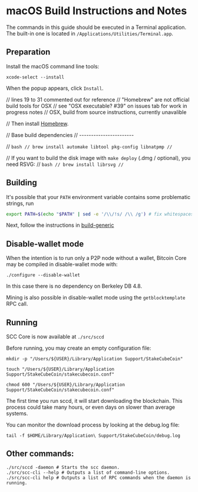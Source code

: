 macOS Build Instructions and Notes
====================================
The commands in this guide should be executed in a Terminal application.
The built-in one is located in `/Applications/Utilities/Terminal.app`.

Preparation
-----------
Install the macOS command line tools:

`xcode-select --install`

When the popup appears, click `Install`.

// lines 19 to 31 commented out for reference
// "Homebrew" are not official build tools for OSX
// see "OSX executable? #39" on issues tab for work in progress notes
// OSX, build from source instructions, currently unavalible

// Then install [Homebrew](https://brew.sh).

// Base build dependencies
// -----------------------

// ```bash
// brew install automake libtool pkg-config libnatpmp
// ```

// If you want to build the disk image with `make deploy` (.dmg / optional), you need RSVG:
// ```bash
// brew install librsvg
// ```

Building
--------

It's possible that your `PATH` environment variable contains some problematic strings, run
```bash
export PATH=$(echo "$PATH" | sed -e '/\\/!s/ /\\ /g') # fix whitespaces
```

Next, follow the instructions in [build-generic](build-generic.md)

Disable-wallet mode
--------------------
When the intention is to run only a P2P node without a wallet, Bitcoin Core may be compiled in
disable-wallet mode with:

    ./configure --disable-wallet

In this case there is no dependency on Berkeley DB 4.8.

Mining is also possible in disable-wallet mode using the `getblocktemplate` RPC call.

Running
-------

SCC Core is now available at `./src/sccd`

Before running, you may create an empty configuration file:

    mkdir -p "/Users/${USER}/Library/Application Support/StakeCubeCoin"

    touch "/Users/${USER}/Library/Application Support/StakeCubeCoin/stakecubecoin.conf"

    chmod 600 "/Users/${USER}/Library/Application Support/StakeCubeCoin/stakecubecoin.conf"

The first time you run sccd, it will start downloading the blockchain. This process could take many hours, or even days on slower than average systems.

You can monitor the download process by looking at the debug.log file:

    tail -f $HOME/Library/Application\ Support/StakeCubeCoin/debug.log

Other commands:
-------

    ./src/sccd -daemon # Starts the scc daemon.
    ./src/scc-cli --help # Outputs a list of command-line options.
    ./src/scc-cli help # Outputs a list of RPC commands when the daemon is running.
